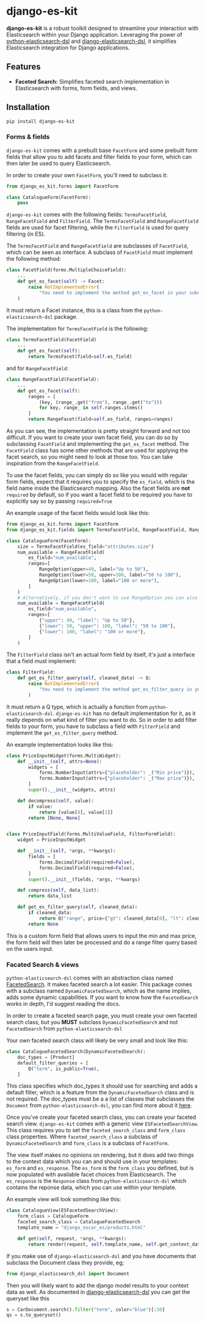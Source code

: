 # django-es-kit

**django-es-kit** is a robust toolkit designed to streamline your interaction with Elasticsearch within your Django application. Leveraging the power of [python-elasticsearch-dsl](https://github.com/elastic/elasticsearch-dsl-py) and [django-elasticsearch-dsl](https://github.com/django-es/django-elasticsearch-dsl/), it simplifies Elasticsearch integration for Django applications.

## Features

- **Faceted Search:** Simplifies faceted search implementation in Elasticsearch with forms, form fields, and views.

## Installation
```bash
pip install django-es-kit
```

### Forms & fields
`django-es-kit` comes with a prebuilt base `FacetForm` and some prebuilt form fields that allow you to add facets and filter fields to your form, which can then later be used to query Elasticsearch.

In order to create your own `FacetForm`, you'll need to subclass it:

```python
from django_es_kit.forms import FacetForm

class CatalogueForm(FacetForm):
    pass
```

`django-es-kit` comes with the following fields: `TermsFacetField`, `RangeFacetField` and `FilterField`. The `TermsFacetField` and `RangeFacetField` fields are used for facet filtering, while the `FilterField` is used for query filtering (in ES).

The `TermsFacetField` and `RangeFacetField` are subclasses of `FacetField`, which can be seen as interface.
A subclass of `FacetField` must implement the following method:

```python
class FacetField(forms.MultipleChoiceField):
    ...
    def get_es_facet(self) -> Facet:
        raise NotImplementedError(
            "You need to implement the method get_es_facet in your subclass."
    )
```

It must return a Facet instance, this is a class from the `python-elasticsearch-dsl` package.

The implementation for `TermsFacetField` is the following:
```python
class TermsFacetField(FacetField)
    ...
    def get_es_facet(self):
        return TermsFacet(field=self.es_field)
```

and for `RangeFacetField`:
```python
class RangeFacetField(FacetField):
    ...
    def get_es_facet(self):
        ranges = [
            (key, (range_.get("from"), range_.get("to")))
            for key, range_ in self.ranges.items()
        ]
        return RangeFacet(field=self.es_field, ranges=ranges)
```

As you can see, the implementation is pretty straight forward and not too difficult. If you want to create your own facet field, you can do so by subclassing `FacetField` and implementing the `get_es_facet` method. The `FacetField` class has some other methods that are used for applying the facet search, so you might need to look at those too. You can take inspiration from the `RangeFacetField`.

To use the facet fields, you can simply do so like you would with regular form fields, expect that it requires you to specify the `es_field`, which is the field name inside the Elasticsearch mapping. Also the facet fields are **not** `required` by default, so if you want a facet field to be required you have to explicitly say so by passing `required=True`

An example usage of the facet fields would look like this:
```python
from django_es_kit.forms import FacetForm
from django_es_kit.fields import TermsFacetField, RangeFacetField, RangeOption

class CatalogueForm(FacetForm):
    size = TermsFacetField(es_field="attributes.size")
    num_available = RangeFacetField(
        es_field="num_available",
        ranges=[
            RangeOption(upper=49, label="Up to 50"),
            RangeOption(lower=50, upper=100, label="50 to 100"),
            RangeOption(lower=100, label="100 or more"),
        ]
    )
    # Alternatively, if you don't want to use RangeOption you can also pass a list of dicts:
    num_available = RangeFacetField(
        es_field="num_available",
        ranges=[
            {"upper": 49, "label": "Up to 50"},
            {"lower": 50, "upper": 100, "label": "50 to 100"},
            {"lower": 100, "label": "100 or more"},
        ]
    )
```

The `FilterField` class isn't an actual form field by itself, it's just a interface that a field must implement:
```python
class FilterField:
    def get_es_filter_query(self, cleaned_data) -> Q:
        raise NotImplementedError(
            "You need to implement the method get_es_filter_query in your subclass."
        )
```

It must return a Q type, which is actually a function from `python-elasticsearch-dsl`. `django-es-kit` has no default implementation for it, as it really depends on what kind of filter you want to do. So in order to add filter fields to your form, you have to subclass a field with `FilterField` and implement the `get_es_filter_query` method.

An example implementation looks like this:

```python
class PriceInputWidget(forms.MultiWidget):
    def __init__(self, attrs=None):
        widgets = [
            forms.NumberInput(attrs={"placeholder": _("Min price")}),
            forms.NumberInput(attrs={"placeholder": _("Max price")}),
        ]
        super().__init__(widgets, attrs)

    def decompress(self, value):
        if value:
            return [value[0], value[1]]
        return [None, None]


class PriceInputField(forms.MultiValueField, FilterFormField):
    widget = PriceInputWidget

    def __init__(self, *args, **kwargs):
        fields = [
            forms.DecimalField(required=False),
            forms.DecimalField(required=False),
        ]
        super().__init__(fields, *args, **kwargs)

    def compress(self, data_list):
        return data_list

    def get_es_filter_query(self, cleaned_data):
        if cleaned_data:
            return Q("range", price={"gt": cleaned_data[0], "lt": cleaned_data[1]})
        return None
```

This is a custom form field that allows users to input the min and max price, the form field will then later be processed and do a range filter query based on the users input.

### Facated Search & views
`python-elasticsearch-dsl` comes with an abstraction class named [FacetedSearch](https://elasticsearch-dsl.readthedocs.io/en/latest/faceted_search.html). It makes faceted search a lot easier. This package comes with a subclass named `DynamicFacetedSearch`, which as the name implies, adds some dynamic capabilities. If you want to know how the `FacetedSearch` works in depth, I'd suggest reading the docs.

In order to create a faceted search page, you must create your own faceted search class, but you **MUST** subclass `DynamicFacetedSearch` and not `FacetedSearch` from `python-elasticsearch-dsl`

Your own faceted search class will likely be very small and look like this:
```python
class CatalogueFacetedSearch(DynamicFacetedSearch):
    doc_types = [Product]
    default_filter_queries = [
        Q("term", is_public=True),
    ]
```

This class specifies which doc_types it should use for searching and adds a default filter, which is a feature from the `DynamicFacetedSearch` class and is not required.
The doc_types must be a a list of classes that subclasses the `Document` from `python-elasticsearch-dsl`, you can find more about it [here](https://elasticsearch-dsl.readthedocs.io/en/latest/persistence.html#document).

Once you've create your faceted search class, you can create your faceted search view. `django-es-kit` comes with a generic view `ESFacetedSearchView`.
This class requires you to set the `faceted_search_class` and `form_class` class properties. Where `faceted_search_class` a subclass of `DynamicFacetedSearch` and `form_class` is a subclass of `FacetForm`.

The view itself makes no opinions on rendering, but it does add two things to the context data which you can and should use in your templates: `es_form` and `es_response`.
The `es_form` is the `form_class` you defined, but is now populated with available facet choices from Elasticsearch. The `es_response` is the `Response` class from `python-elasticsearch-dsl` which contains the reponse data, which you can use within your template.

An example view will look something like this:
```python
class CatalogueView(ESFacetedSearchView):
    form_class = CatalogueForm
    faceted_search_class = CatalogueFacetedSearch
    template_name = "django_oscar_es/products.html"

    def get(self, request, *args, **kwargs):
        return render(request, self.template_name, self.get_context_data())
```

If you make use of `django-elasticsearch-dsl` and you have documents that subclass the Document class they provide, eg;
```python
from django_elasticsearch_dsl import Document
```

Then you will likely want to add the django model results to your context data as well. As documented in [django-elasticsearch-dsl](https://django-elasticsearch-dsl.readthedocs.io/en/latest/quickstart.html#search) you can get the queryset like this
```python
s = CarDocument.search().filter("term", color="blue")[:30]
qs = s.to_queryset()
```
